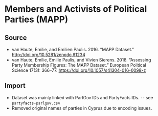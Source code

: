 # Members and Activists of Political Parties (MAPP)

## Source

+ van Haute, Emilie, and Emilien Paulis. 2016. “MAPP Dataset.” http://doi.org/10.5281/zenodo.61234
+ van Haute, Emilie, Emilie Paulis, and Vivien Sierens. 2018. “Assessing Party Membership Figures: The MAPP Dataset.” European Political Science 17(3): 366–77. https://doi.org/10.1057/s41304-016-0098-z

## Import

+ Dataset was mainly linked with ParlGov IDs and PartyFacts IDs. -- see `partyfacts-parlgov.csv`
+ Removed original names of parties in Cyprus due to encoding issues.

